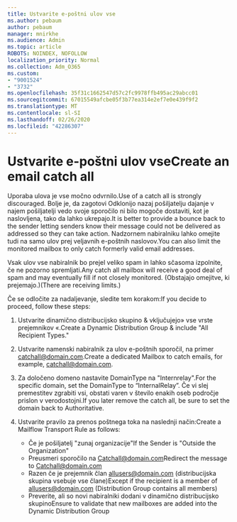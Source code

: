 ```yaml
---
title: Ustvarite e-poštni ulov vse
ms.author: pebaum
author: pebaum
manager: mnirkhe
ms.audience: Admin
ms.topic: article
ROBOTS: NOINDEX, NOFOLLOW
localization_priority: Normal
ms.collection: Adm_O365
ms.custom:
- "9001524"
- "3732"
ms.openlocfilehash: 35f31c1662547d57c2fc9978ffb495ac29abcc01
ms.sourcegitcommit: 67015549afcbe05f3b77ea314e2ef7e0e439f9f2
ms.translationtype: MT
ms.contentlocale: sl-SI
ms.lasthandoff: 02/26/2020
ms.locfileid: "42286307"
---
```

# <a name="create-an-email-catch-all"></a><span data-ttu-id="f4be9-102">Ustvarite e-poštni ulov vse</span><span class="sxs-lookup"><span data-stu-id="f4be9-102">Create an email catch all</span></span>

<span data-ttu-id="f4be9-103">Uporaba ulova je vse močno odvrnilo.</span><span class="sxs-lookup"><span data-stu-id="f4be9-103">Use of a catch all is strongly discouraged.</span></span> <span data-ttu-id="f4be9-104">Bolje je, da zagotovi Odklonijo nazaj pošiljatelju dajanje v najem pošiljatelji vedo svoje sporočilo ni bilo mogoče dostaviti, kot je naslovljena, tako da lahko ukrepajo.</span><span class="sxs-lookup"><span data-stu-id="f4be9-104">It is better to provide a bounce back to the sender letting senders know their message could not be delivered as addressed so they can take action.</span></span> <span data-ttu-id="f4be9-105">Nadzornem nabiralniku lahko omejite tudi na samo ulov prej veljavnih e-poštnih naslovov.</span><span class="sxs-lookup"><span data-stu-id="f4be9-105">You can also limit the monitored mailbox to only catch formerly valid email addresses.</span></span> 

<span data-ttu-id="f4be9-106">Vsak ulov vse nabiralnik bo prejel veliko spam in lahko sčasoma izpolnite, če ne pozorno spremljati.</span><span class="sxs-lookup"><span data-stu-id="f4be9-106">Any catch all mailbox will receive a good deal of spam and may eventually fill if not closely monitored.</span></span> <span data-ttu-id="f4be9-107">(Obstajajo omejitve, ki prejemajo.)</span><span class="sxs-lookup"><span data-stu-id="f4be9-107">(There are receiving limits.)</span></span> 

<span data-ttu-id="f4be9-108">Če se odločite za nadaljevanje, sledite tem korakom:</span><span class="sxs-lookup"><span data-stu-id="f4be9-108">If you decide to proceed, follow these steps:</span></span>

1. <span data-ttu-id="f4be9-109">Ustvarite dinamično distribucijsko skupino & vključujejo» vse vrste prejemnikov «.</span><span class="sxs-lookup"><span data-stu-id="f4be9-109">Create a Dynamic Distribution Group & include "All Recipient Types."</span></span>

2. <span data-ttu-id="f4be9-110">Ustvarite namenski nabiralnik za ulov e-poštnih sporočil, na primer catchall@domain.com.</span><span class="sxs-lookup"><span data-stu-id="f4be9-110">Create a dedicated Mailbox to catch emails, for example, catchall@domain.com.</span></span>

3. <span data-ttu-id="f4be9-111">Za določeno domeno nastavite DomainType na "Internrelay".</span><span class="sxs-lookup"><span data-stu-id="f4be9-111">For the specific domain, set the DomainType to “InternalRelay”.</span></span> <span data-ttu-id="f4be9-112">Če vi slej premestitev zgrabiti vsi, obstati varen v število enakih oseb področje prislon v verodostojni.</span><span class="sxs-lookup"><span data-stu-id="f4be9-112">If you later remove the catch all, be sure to set the domain back to Authoritative.</span></span>

4. <span data-ttu-id="f4be9-113">Ustvarite pravilo za prenos poštnega toka na naslednji način:</span><span class="sxs-lookup"><span data-stu-id="f4be9-113">Create a Mailflow Transport Rule as follows:</span></span>

    - <span data-ttu-id="f4be9-114">Če je pošiljatelj "zunaj organizacije"</span><span class="sxs-lookup"><span data-stu-id="f4be9-114">If the Sender is "Outside the Organization"</span></span>
    - <span data-ttu-id="f4be9-115">Preusmeri sporočilo na Catchall@domain.com</span><span class="sxs-lookup"><span data-stu-id="f4be9-115">Redirect the message to Catchall@domain.com</span></span>
    - <span data-ttu-id="f4be9-116">Razen če je prejemnik član allusers@domain.com (distribucijska skupina vsebuje vse člane)</span><span class="sxs-lookup"><span data-stu-id="f4be9-116">Except if the recipient is a member of allusers@domain.com (Distribution Group contains all members)</span></span>
    - <span data-ttu-id="f4be9-117">Preverite, ali so novi nabiralniki dodani v dinamično distribucijsko skupino</span><span class="sxs-lookup"><span data-stu-id="f4be9-117">Ensure to validate that new mailboxes are added into the Dynamic Distribution Group</span></span>
